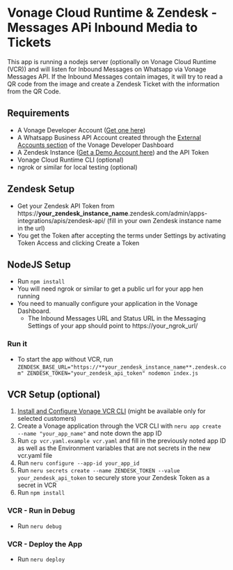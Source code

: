 # Vonage Cloud Runtime & Zendesk - Messages APi Inbound Media to Tickets

This app is running a nodejs server (optionally on Vonage Cloud Runtime (VCR)) and will listen for Inbound Messages on Whatsapp via Vonage Messages API. If the Inbound Messages contain images, it will try to read a QR code from the image and create a Zendesk Ticket with the information from the QR Code.

## Requirements

- A Vonage Developer Account ([Get one here](https://developer.vonage.com/sign-up))
- A Whatsapp Business API Account created through the [External Accounts section](https://dashboard.nexmo.com/messages/social-channels) of the Vonage Developer Dashboard
- A Zendesk Instance ([Get a Demo Account here](https://www.zendesk.de/register/#step-1)) and the API Token
- Vonage Cloud Runtime CLI (optional)
- ngrok or similar for local testing (optional)

## Zendesk Setup

- Get your Zendesk API Token from https://**your_zendesk_instance_name**.zendesk.com/admin/apps-integrations/apis/zendesk-api/ (fill in your own Zendesk instance name in the url)
- You get the Token after accepting the terms under Settings by activating Token Access and clicking Create a Token

## NodeJS Setup

- Run `npm install`
- You will need ngrok or similar to get a public url for your app hen running
- You need to manually configure your application in the Vonage Dashboard.
  - The Inbound Messages URL and Status URL in the Messaging Settings of your app should point to https://your_ngrok_url/

### Run it

- To start the app without VCR, run `ZENDESK_BASE_URL="https://**your_zendesk_instance_name**.zendesk.com" ZENDESK_TOKEN="your_zendesk_api_token" nodemon index.js`

## VCR Setup (optional)

1. [Install and Configure Vonage VCR CLI](https://developer.vonage.com/en/vcr/overview?source=vcr) (might be available only for selected customers)
2. Create a Vonage application through the VCR CLI with `neru app create --name "your_app_name"` and note down the app ID
3. Run `cp vcr.yaml.example vcr.yaml` and fill in the previously noted app ID as well as the Environment variables that are not secrets in the new vcr.yaml file
4. Run `neru configure --app-id your_app_id`
5. Run `neru secrets create --name ZENDESK_TOKEN --value your_zendesk_api_token` to securely store your Zendesk Token as a secret in VCR
6. Run `npm install`

### VCR - Run in Debug

- Run `neru debug`

### VCR - Deploy the App

- Run `neru deploy`
